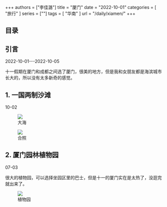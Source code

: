 +++
authors = ["李佳潞"]
title = "厦门"
date = "2022-10-01"
categories = [
    "旅行"
]
series = [""]
tags = [
    "华南"
]
url = "/daily/xiamen/"
+++
<!DOCTYPE html>
<html lang="zh-CN">
<head>
    <meta charset="UTF-8">
    <meta name="viewport" content="width=device-width, initial-scale=1.0">
    <link rel="stylesheet" href="/assets/css/styles.css">
    <script src="/assets/js/toc.js"></script>    
</head>
<body>
    <article>
        <nav>
            <h2>目录</h2>
            <ul id="toc">
                <!-- 目录项会在这里动态生成 -->
            </ul>
        </nav>
        <section>
            <h2>引言</h2>
            <p>2022-10-01---2022-10-05</p>
            <p>         十一假期在厦门和成都之间选了厦门，很美的地方，但是我和女朋友都是海滨城市长大的，所以没有太多新奇的感觉。</p>
        </section>
        <section>
            <h2>1. 一国两制沙滩</h2>
            <p>10-02 <i class="fas fa-sun"></i></p>
            <div class="container">
                <div class="image">
                    <figure>
                        <a data-fancybox="gallery" href="/images/daily-travel/xiamen1.jpg">
    <img src="/images/daily-travel/xiamen1.jpg" loading="lazy">
</a>
                        <figcaption>大海</figcaption>
                    </figure>
                </div>
            </div>
            <div class="container">
                <div class="image">
                    <figure>
                        <a data-fancybox="gallery" href="/images/daily-travel/xiamen2.jpg">
    <img src="/images/daily-travel/xiamen2.jpg" loading="lazy">
</a>
                        <figcaption>合照</figcaption>
                    </figure>
                </div>
            </div>
        </section>
        <section>
            <h2>2. 厦门园林植物园</h2>
            <p>07-03 <i class="fas fa-sun"></i></p>
            <p>         很大的植物园，可以选择坐园区里的巴士，但是十一的厦门实在是太热了，没逛完就出来了。</p>
            <div class="container">
                <div class="image">
                    <figure>
                        <a data-fancybox="gallery" href="/images/daily-travel/xiamen3.jpg">
    <img src="/images/daily-travel/xiamen3.jpg" loading="lazy">
</a>
                        <figcaption>植物园</figcaption>
                    </figure>
                </div>
            </div>
    </article>
</body>
</html>